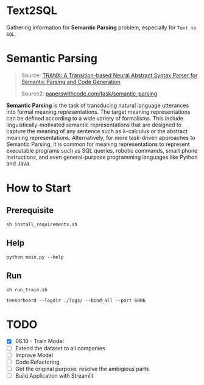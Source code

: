 # Text2SQL

Gathering information for **Semantic Parsing** problem, especially for `Text to SQL`.

# Semantic Parsing

> Source: [TRANX: A Transition-based Neural Abstract Syntax Parser for Semantic Parsing and Code Generation](https://arxiv.org/abs/1810.02720)
>
> Source2: [paperswithcode.com/task/semantic-parsing](https://paperswithcode.com/task/semantic-parsing)

**Semantic Parsing** is the task of transducing natural language utterances into formal meaning representations. The target meaning representations can be defined according to a wide variety of formalisms. This include linguistically-motivated semantic representations that are designed to capture the meaning of any sentence such as λ-calculus or the abstract meaning representations. Alternatively, for more task-driven approaches to Semantic Parsing, it is common for meaning representations to represent executable programs such as SQL queries, robotic commands, smart phone instructions, and even general-purpose programming languages like Python and Java.

# How to Start

## Prerequisite

```
sh install_requirements.sh
```

## Help

```
python main.py --help
```

## Run

```
sh run_train.sh
```

```
tensorboard --logdir ./logs/ --bind_all --port 6006
```

# TODO

- [x] 06.10 - Train Model
- [ ] Extend the dataset to all companies
- [ ] Improve Model
- [ ] Code Refactoring
- [ ] Get the original purpose: resolve the ambigious parts 
- [ ] Build Application with Streamlit